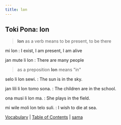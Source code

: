 ```yaml
---
title: lon
---
```


## Toki Pona: lon

> **lon** as a verb means to be present, to be there

mi lon
: I exist, I am present, I am alive

jan mute li lon
: There are many people

> as a preposition **lon** means "in"

selo li lon sewi.
: The sun is in the sky.

jan lili li lon tomo sona.
: The children are in the school.

ona musi li lon ma.
: She plays in the field.

mi wile moli lon telo suli.
: I wish to die at sea.

[Vocabulary](20Vocabulary.md) | [Table of Contents](toc.md) | [sama](22sama.md)
